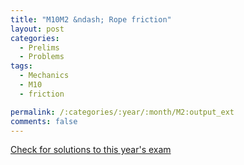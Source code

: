 ```yaml
---
title: "M10M2 &ndash; Rope friction"
layout: post
categories:
  - Prelims
  - Problems
tags:
  - Mechanics
  - M10
  - friction

permalink: /:categories/:year/:month/M2:output_ext
comments: false
---
```

<object data="2010M2M.pdf" type="application/pdf" width="100%" height="500"></object>
<div class="message"><a href='https://princetonprelim.com/prelim/25/'>Check for solutions to this year's exam</a></div>